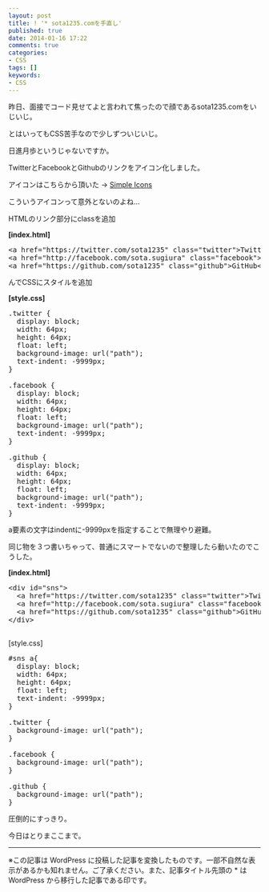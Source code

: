 ```yaml
---
layout: post
title: ! '* sota1235.comを手直し'
published: true
date: 2014-01-16 17:22
comments: true
categories:
- CSS
tags: []
keywords:
- CSS
---
```

昨日、面接でコード見せてよと言われて焦ったので顔であるsota1235.comをいじいじ。

とはいってもCSS苦手なので少しずついじいじ。

日進月歩というじゃないですか。


TwitterとFacebookとGithubのリンクをアイコン化しました。

アイコンはこちらから頂いた → [Simple Icons](http://simpleicons.org "Simple Icons")

こういうアイコンって意外とないのよね…

HTMLのリンク部分にclassを追加


**[index.html]**

<pre class="brush: html; gutter: true; first-line: 1; highlight: []; html-script: false">
&lt;a href=&quot;https://twitter.com/sota1235&quot; class=&quot;twitter&quot;&gt;Twitter&lt;/a&gt;
&lt;a href=&quot;http://facebook.com/sota.sugiura&quot; class=&quot;facebook&quot;&gt;Facebook&lt;/a&gt;
&lt;a href=&quot;https://github.com/sota1235&quot; class=&quot;github&quot;&gt;GitHub&lt;/a&gt;
</pre>

んでCSSにスタイルを追加

**[style.css]**

<pre class="brush: css; gutter: true; first-line: 1; highlight: []; html-script: false">.twitter {
  display: block;
  width: 64px;
  height: 64px;
  float: left;
  background-image: url(&quot;path&quot;);
  text-indent: -9999px;
}

.facebook {
  display: block;
  width: 64px;
  height: 64px;
  float: left;
  background-image: url(&quot;path&quot;);
  text-indent: -9999px;
}

.github {
  display: block;
  width: 64px;
  height: 64px;
  float: left;
  background-image: url(&quot;path&quot;);
  text-indent: -9999px;
}
</pre>

a要素の文字はindentに-9999pxを指定することで無理やり避難。

同じ物を３つ書いちゃって、普通にスマートでないので整理したら動いたのでこうした。

**[index.html]**

<pre class="brush: html; gutter: true; first-line: 1; highlight: []; html-script: false">
&lt;div id=&quot;sns&quot;&gt;
  &lt;a href=&quot;https://twitter.com/sota1235&quot; class=&quot;twitter&quot;&gt;Twitter&lt;/a&gt;
  &lt;a href=&quot;http://facebook.com/sota.sugiura&quot; class=&quot;facebook&quot;&gt;Facebook&lt;/a&gt;
  &lt;a href=&quot;https://github.com/sota1235&quot; class=&quot;github&quot;&gt;GitHub&lt;/a&gt;
&lt;/div&gt;

</pre>


[style.css]

<pre class="brush: css; gutter: true; first-line: 1; highlight: []; html-script: false">#sns a{
  display: block;
  width: 64px;
  height: 64px;
  float: left;
  text-indent: -9999px;
}

.twitter {
  background-image: url(&quot;path&quot;);
}

.facebook {
  background-image: url(&quot;path&quot;);
}

.github {
  background-image: url(&quot;path&quot;);
}
</pre>


圧倒的にすっきり。

今日はとりまここまで。

---
※この記事は WordPress に投稿した記事を変換したものです。一部不自然な表示があるかも知れません。ご了承ください。また、記事タイトル先頭の * は WordPress から移行した記事である印です。
